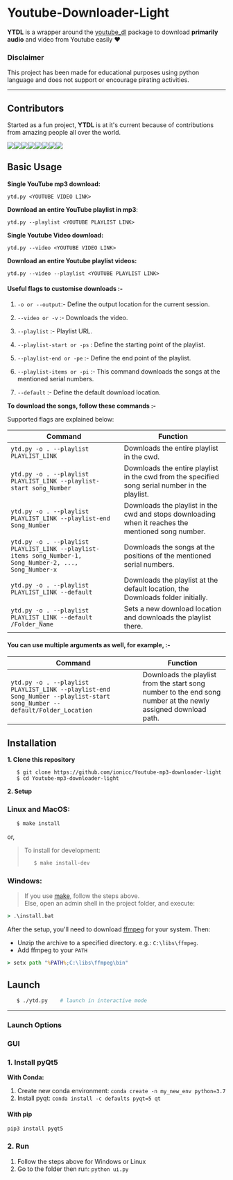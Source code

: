 # Youtube-Downloader-Light

**YTDL** is a wrapper around the [youtube_dl](https://github.com/rg3/youtube-dl) package to download **primarily audio** and video from Youtube easily :heart:

### Disclaimer

This project has been made for educational purposes using python language and does not support or encourage pirating activities.

---

## Contributors

Started as a fun project, **YTDL** is at it's current because of contributions from amazing people all over the world.

[![](https://sourcerer.io/fame/ionicc/ionicc/Youtube-mp3-downloader-light/images/0)](https://sourcerer.io/fame/ionicc/ionicc/Youtube-mp3-downloader-light/links/0)[![](https://sourcerer.io/fame/ionicc/ionicc/Youtube-mp3-downloader-light/images/1)](https://sourcerer.io/fame/ionicc/ionicc/Youtube-mp3-downloader-light/links/1)[![](https://sourcerer.io/fame/ionicc/ionicc/Youtube-mp3-downloader-light/images/2)](https://sourcerer.io/fame/ionicc/ionicc/Youtube-mp3-downloader-light/links/2)[![](https://sourcerer.io/fame/ionicc/ionicc/Youtube-mp3-downloader-light/images/3)](https://sourcerer.io/fame/ionicc/ionicc/Youtube-mp3-downloader-light/links/3)[![](https://sourcerer.io/fame/ionicc/ionicc/Youtube-mp3-downloader-light/images/4)](https://sourcerer.io/fame/ionicc/ionicc/Youtube-mp3-downloader-light/links/4)[![](https://sourcerer.io/fame/ionicc/ionicc/Youtube-mp3-downloader-light/images/5)](https://sourcerer.io/fame/ionicc/ionicc/Youtube-mp3-downloader-light/links/5)[![](https://sourcerer.io/fame/ionicc/ionicc/Youtube-mp3-downloader-light/images/6)](https://sourcerer.io/fame/ionicc/ionicc/Youtube-mp3-downloader-light/links/6)[![](https://sourcerer.io/fame/ionicc/ionicc/Youtube-mp3-downloader-light/images/7)](https://sourcerer.io/fame/ionicc/ionicc/Youtube-mp3-downloader-light/links/7)



## Basic Usage

**Single YouTube mp3 download:**

```
ytd.py <YOUTUBE VIDEO LINK>
```

**Download an entire YouTube playlist in mp3**:

```
ytd.py --playlist <YOUTUBE PLAYLIST LINK>
```

**Single Youtube Video download:**

```
ytd.py --video <YOUTUBE VIDEO LINK>
```

**Download an entire Youtube playlist videos:**

```
ytd.py --video --playlist <YOUTUBE PLAYLIST LINK>
```

#### **Useful flags to customise downloads :-**

1. `-o or --output`:\- Define the output location for the current session.

2. `--video or -v` :\- Downloads the video.

3. `--playlist` :\- Playlist URL.

4. `--playlist-start or -ps` : Define the starting point of the playlist.

5. `--playlist-end or -pe` :\- Define the end point of the playlist.

6. `--playlist-items or -pi` :\- This command downloads the songs at the mentioned serial numbers.

7. `--default` :\- Define the default download location.



**To download the songs, follow these commands :-**

Supported flags are explained below:

| Command                                                                                                  | Function                                                                                           |
| -------------------------------------------------------------------------------------------------------- | -------------------------------------------------------------------------------------------------- |
| `ytd.py -o . --playlist PLAYLIST_LINK`                                                                   | Downloads the entire playlist in the cwd.                                                          |
| `ytd.py -o . --playlist PLAYLIST_LINK --playlist-start song_Number`                                      | Downloads the entire playlist in the cwd from the specified song serial number in the playlist.    |
| `ytd.py -o . --playlist PLAYLIST_LINK --playlist-end Song_Number`                                        | Downloads the playlist in the cwd and stops downloading when it reaches the mentioned song number. |
| `ytd.py -o . --playlist PLAYLIST_LINK --playlist-items song_Number-1, Song_Number-2, ..., Song_Number-x` | Downloads the songs at the positions of the mentioned serial numbers.                              |
| `ytd.py -o . --playlist PLAYLIST_LINK --default`                                                         | Downloads the playlist at the default location, the Downloads folder initially.                    |
| `ytd.py -o . --playlist PLAYLIST_LINK --default /Folder_Name`                                            | Sets a new download location and downloads the playlist there.                                     |

#### You can use multiple arguments as well, for example, :-

| Command                                                                                                                  | Function                                                                                                      |
| ------------------------------------------------------------------------------------------------------------------------ | ------------------------------------------------------------------------------------------------------------- |
| `ytd.py -o . --playlist PLAYLIST_LINK --playlist-end Song_Number --playlist-start song_Number --default/Folder_Location` | Downloads the playlist from the start song number to the end song number at the newly assigned download path. |



## Installation

**1. Clone this repository**

```
   $ git clone https://github.com/ionicc/Youtube-mp3-downloader-light
   $ cd Youtube-mp3-downloader-light
```

**2. Setup**

### Linux and MacOS:

```bash
   $ make install
```

   or,

> To install for development:
> 
> ```bash
>    $ make install-dev
> ```

### Windows:

> If you use [make](http://gnuwin32.sourceforge.net/packages/make.htm), follow the steps above. <br/>
Else, open an admin shell in the project folder, and execute:

```cmd
> .\install.bat
```

After the setup, you'll need to download [ffmpeg](https://ffmpeg.zeranoe.com/builds/) for your system.
Then:

- Unzip the archive to a specified directory. e.g.: ```C:\libs\ffmpeg```.
- Add ffmpeg to your `PATH`

```cmd
> setx path "%PATH%;C:\libs\ffmpeg\bin"
```

## Launch

```bash
   $ ./ytd.py    # launch in interactive mode
```

---

### Launch Options

### **GUI**

### 1. Install pyQt5

**With Conda:**

1. Create new conda environment:  `conda create -n my_new_env python=3.7`
2. Install pyqt:  `conda install -c defaults pyqt=5 qt`

#### With pip

`pip3 install pyqt5`

### 2. Run

1. Follow the steps above for Windows or Linux
2. Go to the folder then run: `python ui.py`


